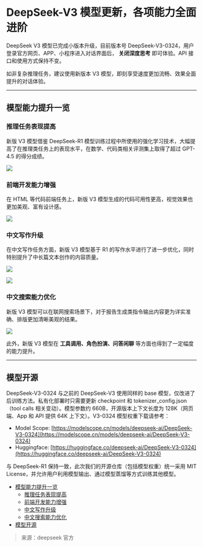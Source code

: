 # DeepSeek-V3 模型更新，各项能力全面进阶

DeepSeek V3 模型已完成小版本升级，目前版本号 DeepSeek-V3-0324，用户登录官方网页、APP、小程序进入对话界面后， **关闭深度思考** 即可体验。API 接口和使用方式保持不变。

如非复杂推理任务，建议使用新版本 V3 模型，即刻享受速度更加流畅、效果全面提升的对话体验。

---

## 模型能力提升一览

### 推理任务表现提高

新版 V3 模型借鉴 DeepSeek-R1 模型训练过程中所使用的强化学习技术，大幅提高了在推理类任务上的表现水平，在数学、代码类相关评测集上取得了超过 GPT-4.5 的得分成绩。

![](https://cdn.deepseek.com/api-docs/v3_0324_benchmark.webp)

### 前端开发能力增强

在 HTML 等代码前端任务上，新版 V3 模型生成的代码可用性更高，视觉效果也更加美观、富有设计感。

![](https://cdn.deepseek.com/api-docs/v3_0324_gif.gif)

### 中文写作升级

在中文写作任务方面，新版 V3 模型基于 R1 的写作水平进行了进一步优化，同时特别提升了中长篇文本创作的内容质量。

![](https://cdn.deepseek.com/api-docs/v3_0324_example_1.webp)

![](https://cdn.deepseek.com/api-docs/v3_0324_example_2.webp)

### 中文搜索能力优化

新版 V3 模型可以在联网搜索场景下，对于报告生成类指令输出内容更为详实准确、排版更加清晰美观的结果。

![](https://cdn.deepseek.com/api-docs/v3_0324_example_3.webp)

此外，新版 V3 模型在 **工具调用、角色扮演、问答闲聊** 等方面也得到了一定幅度的能力提升。

---

## 模型开源

DeepSeek-V3-0324 与之前的 DeepSeek-V3 使用同样的 base 模型，仅改进了后训练方法。私有化部署时只需要更新 checkpoint 和 tokenizer_config.json（tool calls 相关变动）。模型参数约 660B，开源版本上下文长度为 128K（网页端、App 和 API 提供 64K 上下文）。V3-0324 模型权重下载请参考：

- Model Scope: [https://modelscope.cn/models/deepseek-ai/DeepSeek-V3-0324](https://modelscope.cn/models/deepseek-ai/DeepSeek-V3-0324)
- Huggingface: [https://huggingface.co/deepseek-ai/DeepSeek-V3-0324](https://huggingface.co/deepseek-ai/DeepSeek-V3-0324)

与 DeepSeek-R1 保持一致，此次我们的开源仓库（包括模型权重）统一采用 MIT License，并允许用户利用模型输出、通过模型蒸馏等方式训练其他模型。

- [模型能力提升一览](https://api-docs.deepseek.com/zh-cn/news/news250325#%E6%A8%A1%E5%9E%8B%E8%83%BD%E5%8A%9B%E6%8F%90%E5%8D%87%E4%B8%80%E8%A7%88)
  - [推理任务表现提高](https://api-docs.deepseek.com/zh-cn/news/news250325#%E6%8E%A8%E7%90%86%E4%BB%BB%E5%8A%A1%E8%A1%A8%E7%8E%B0%E6%8F%90%E9%AB%98)
  - [前端开发能力增强](https://api-docs.deepseek.com/zh-cn/news/news250325#%E5%89%8D%E7%AB%AF%E5%BC%80%E5%8F%91%E8%83%BD%E5%8A%9B%E5%A2%9E%E5%BC%BA)
  - [中文写作升级](https://api-docs.deepseek.com/zh-cn/news/news250325#%E4%B8%AD%E6%96%87%E5%86%99%E4%BD%9C%E5%8D%87%E7%BA%A7)
  - [中文搜索能力优化](https://api-docs.deepseek.com/zh-cn/news/news250325#%E4%B8%AD%E6%96%87%E6%90%9C%E7%B4%A2%E8%83%BD%E5%8A%9B%E4%BC%98%E5%8C%96)
- [模型开源](https://api-docs.deepseek.com/zh-cn/news/news250325#%E6%A8%A1%E5%9E%8B%E5%BC%80%E6%BA%90)

> 来源：deepseek 官方
